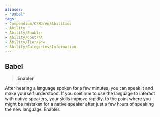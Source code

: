 ```yaml
---
aliases:
- "Babel"
tags:
- Compendium/CSRD/en/Abilities
- Ability
- Ability/Enabler
- Ability/Cost/NA
- Ability/Tier/Low
- Ability/Categories/Information
---
```


  
## Babel  
>**Enabler**
  
After hearing a language spoken for a few minutes, you can speak it and make yourself understood. If you continue to use the language to interact with native speakers, your skills improve rapidly, to the point where you might be mistaken for a native speaker after just a few hours of speaking the new language. Enabler.